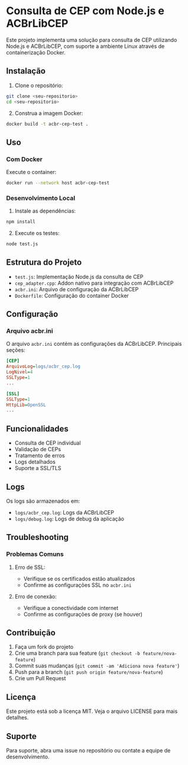 # Consulta de CEP com Node.js e ACBrLibCEP

Este projeto implementa uma solução para consulta de CEP utilizando Node.js e ACBrLibCEP, com suporte a ambiente Linux através de containerização Docker.


## Instalação

1. Clone o repositório:
```bash
git clone <seu-repositorio>
cd <seu-repositorio>
```

2. Construa a imagem Docker:
```bash
docker build -t acbr-cep-test .
```

## Uso

### Com Docker

Execute o container:
```bash
docker run --network host acbr-cep-test
```

### Desenvolvimento Local

1. Instale as dependências:
```bash
npm install
```

2. Execute os testes:
```bash
node test.js
```

## Estrutura do Projeto

- `test.js`: Implementação Node.js da consulta de CEP
- `cep_adapter.cpp`: Addon nativo para integração com ACBrLibCEP
- `acbr.ini`: Arquivo de configuração da ACBrLibCEP
- `Dockerfile`: Configuração do container Docker

## Configuração

### Arquivo acbr.ini

O arquivo `acbr.ini` contém as configurações da ACBrLibCEP. Principais seções:

```ini
[CEP]
ArquivoLog=logs/acbr_cep.log
LogNivel=4
SSLType=1
...

[SSL]
SSLType=1
HttpLib=OpenSSL
...
```

## Funcionalidades

- Consulta de CEP individual
- Validação de CEPs
- Tratamento de erros
- Logs detalhados
- Suporte a SSL/TLS

## Logs

Os logs são armazenados em:
- `logs/acbr_cep.log`: Logs da ACBrLibCEP
- `logs/debug.log`: Logs de debug da aplicação

## Troubleshooting

### Problemas Comuns

1. Erro de SSL:
   - Verifique se os certificados estão atualizados
   - Confirme as configurações SSL no `acbr.ini`

2. Erro de conexão:
   - Verifique a conectividade com internet
   - Confirme as configurações de proxy (se houver)

## Contribuição

1. Faça um fork do projeto
2. Crie uma branch para sua feature (`git checkout -b feature/nova-feature`)
3. Commit suas mudanças (`git commit -am 'Adiciona nova feature'`)
4. Push para a branch (`git push origin feature/nova-feature`)
5. Crie um Pull Request

## Licença

Este projeto está sob a licença MIT. Veja o arquivo LICENSE para mais detalhes.

## Suporte

Para suporte, abra uma issue no repositório ou contate a equipe de desenvolvimento. 
